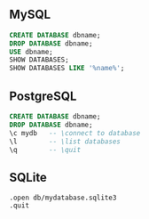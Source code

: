 ---
---

## MySQL

```sql
CREATE DATABASE dbname;
DROP DATABASE dbname;
USE dbname;
SHOW DATABASES;
SHOW DATABASES LIKE '%name%';
```

## PostgreSQL

```sql
CREATE DATABASE dbname;
DROP DATABASE dbname;
\c mydb   -- \connect to database
\l        -- \list databases
\q        -- \quit
```

## SQLite

```
.open db/mydatabase.sqlite3
.quit
```
